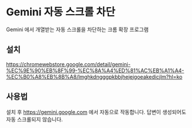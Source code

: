 # Gemini 자동 스크롤 차단

Gemini 에서 개열받는 자동 스크롤을 차단하는 크롬 확장 프로그램

## 설치

https://chromewebstore.google.com/detail/gemini-%EC%9E%90%EB%8F%99-%EC%8A%A4%ED%81%AC%EB%A1%A4-%EC%B0%A8%EB%8B%A8/lmghkdngggpkbbjhejejgoeakedicjlm?hl=ko

## 사용법

설치 후 https://gemini.google.com 에서 자동으로 작동합니다.
답변이 생성되어도 자동 스크롤되지 않습니다.
